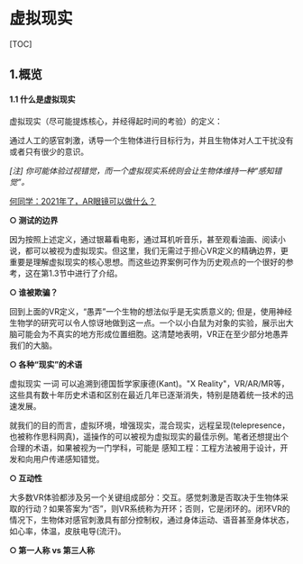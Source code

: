 # 虚拟现实 

[TOC]

## 1.概览

#### 1.1 什么是虚拟现实

虚拟现实（尽可能提炼核心，并经得起时间的考验）的定义：

通过人工的感官刺激，诱导一个生物体进行目标行为，并且生物体对人工干扰没有或者只有很少的意识。

*[注] 你可能体验过视错觉，而一个虚拟现实系统则会让生物体维持一种“感知错觉”。*

[何同学：2021年了，AR眼镜可以做什么？](https://www.bilibili.com/video/BV1RA41157hM)

**○ 测试的边界**

因为按照上述定义，通过银幕看电影，通过耳机听音乐，甚至观看油画、阅读小说，都可以被视为虚拟现实。但这里，我们无需过于担心VR定义的精确边界，更重要是理解虚拟现实的核心思想。而这些边界案例可作为历史观点的一个很好的参考，这在第1.3节中进行了介绍。

**○ 谁被欺骗？**

回到上面的VR定义，“愚弄”一个生物的想法似乎是无实质意义的; 但是，使用神经生物学的研究可以令人惊讶地做到这一点。一个以小白鼠为对象的实验，展示出大脑可能会为不真实的地方形成位置细胞。这清楚地表明，VR正在至少部分地愚弄我们的大脑。

**○ 各种“现实”的术语**

虚拟现实 一词 可以追溯到德国哲学家康德(Kant)。"X Reality"，VR/AR/MR等，这些具有数十年历史术语和区别在最近几年已逐渐消失，特别是随着统一技术的迅速发展。

就我们的目的而言，虚拟环境，增强现实，混合现实，远程呈现(telepresence，也被称作思科网真)，遥操作的可以被视为虚拟现实的最佳示例。笔者还想提出个合理的术语，如果被视为一门学科，可能是 感知工程：工程方法被用于设计，开发和向用户传递感知错觉。

**○ 互动性**

大多数VR体验都涉及另一个关键组成部分：交互。感觉刺激是否取决于生物体采取的行动？如果答案为“否”，则VR系统称为开环；否则，它是闭环的。闭环VR的情况下，生物体对感官刺激具有部分控制权，通过身体运动、语音甚至身体状态，如心率，体温，皮肤电导(流汗)。

**○ 第一人称 vs 第三人称**

